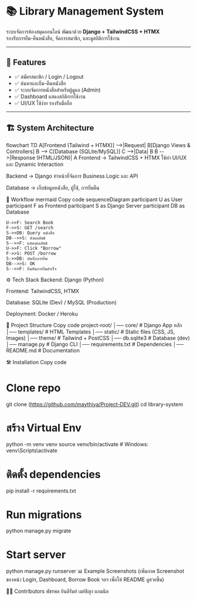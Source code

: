 # 📚 Library Management System  

ระบบจัดการห้องสมุดออนไลน์ พัฒนาด้วย **Django + TailwindCSS + HTMX**  
รองรับการยืม-คืนหนังสือ, จัดการสมาชิก, และดูสถิติการใช้งาน  

---

## 🚀 Features
- ✅ สมัครสมาชิก / Login / Logout  
- ✅ ค้นหาและยืม-คืนหนังสือ  
- ✅ ระบบจัดการหนังสือสำหรับผู้ดูแล (Admin)  
- ✅ Dashboard แสดงสถิติการใช้งาน  
- ✅ UI/UX ใช้ง่าย รองรับมือถือ  

---

## 🏗️ System Architecture

flowchart TD
    A[Frontend (Tailwind + HTMX)] -->|Request| B[Django Views & Controllers]
    B --> C[Database (SQLite/MySQL)]
    C -->|Data| B
    B -->|Response (HTML/JSON)| A
Frontend → TailwindCSS + HTMX ใช้ทำ UI/UX และ Dynamic Interaction

Backend → Django ทำหน้าที่จัดการ Business Logic และ API

Database → เก็บข้อมูลหนังสือ, ผู้ใช้, การยืมคืน

🔄 Workflow
mermaid
Copy code
sequenceDiagram
    participant U as User
    participant F as Frontend
    participant S as Django Server
    participant DB as Database

    U->>F: Search Book
    F->>S: GET /search
    S->>DB: Query หนังสือ
    DB-->>S: ส่งผลลัพธ์
    S-->>F: แสดงผลลัพธ์
    U->>F: Click "Borrow"
    F->>S: POST /borrow
    S->>DB: บันทึกการยืม
    DB-->>S: OK
    S-->>F: ยืนยันการยืมสำเร็จ
⚙️ Tech Stack
Backend: Django (Python)

Frontend: TailwindCSS, HTMX

Database: SQLite (Dev) / MySQL (Production)

Deployment: Docker / Heroku

📂 Project Structure
Copy code
project-root/
│── core/              # Django App หลัก
│── templates/         # HTML Templates
│── static/            # Static files (CSS, JS, Images)
│── theme/             # Tailwind + PostCSS
│── db.sqlite3         # Database (dev)
│── manage.py          # Django CLI
│── requirements.txt   # Dependencies
│── README.md          # Documentation

🛠️ Installation
Copy code
# Clone repo
git clone (https://github.com/maythiya/Project-DEV.git)
cd library-system

# สร้าง Virtual Env
python -m venv venv
source venv/bin/activate  # Windows: venv\Scripts\activate

# ติดตั้ง dependencies
pip install -r requirements.txt

# Run migrations
python manage.py migrate

# Start server
python manage.py runserver
📊 Example Screenshots
(เพิ่มภาพ Screenshot ของหน้า Login, Dashboard, Borrow Book ฯลฯ เพื่อให้ README ดูสวยขึ้น)

👨‍💻 Contributors
พัชรพล ยินดีรัมย์
เมย์ธิญา แกมนิล

